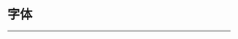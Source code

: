 
  # 字体
  ---

  <Common-LinkList :linkList='{"name":"字体","item":[{"link":"https://fonts.safe.360.cn/","icon":"http://img.ilxdh.com/navig/2020-01-28/1580207652_5045.png?auth_key=1589426512-7d7b75621ca0ba5df5ba7fe7cddbafc747d50cde-0-1861650c21f4ffec877e74d8f6acf784","text":"查字体版权-360"},{"link":"http://www.qiuziti.com/","icon":"http://img.ilxdh.com/navig/2020-01-31/1580444025_1241.ico?auth_key=1589426512-4a9162c66353adfc6740d436717f9c4c5623549a-0-12ef1e9bd8bd8756cc7151f91d02bf5f","text":"求字体"},{"link":"http://www.maoken.com/all-fonts","icon":"http://www.maoken.com/favicon.ico","text":"免费商用-猫啃网"},{"link":"http://www.hellofont.cn/font-list?tag=73","icon":"http://www.hellofont.cn/favicon.ico","text":"免费商用-字由"},{"link":"http://www.fonts.net.cn/commercial-free-32767/fonts-zh-1.html","icon":"http://www.fonts.net.cn/favicon.ico","text":"字体天下"},{"link":"https://izihun.com/","icon":"https://izihun.com/favicon.ico","text":"字魂"},{"link":"https://www.100font.com/","icon":"http://img.ilxdh.com/navig/2020-01-30/1580380540_1177.ico?auth_key=1589426512-8f9a86b62260cab25b694570114f463a754fb89e-0-08736c955be2d143283703cfabd76eb6","text":"免费商用-100font"},{"link":"https://www.uisdc.com/category/hot-download/fonts-download","icon":"https://www.uisdc.com/favicon.ico","text":"字体下载-优设"},{"link":"https://fontsup.com/","icon":"https://fontsup.com/favicon.ico","text":"英文-fontsup"},{"link":"http://www.ziticq.com","icon":"http://www.ziticq.com/favicon.ico","text":"字体传奇"},{"link":"http://font.chinaz.com","icon":"http://font.chinaz.com/favicon.ico","text":"站长字体"},{"link":"http://www.fontex.org","icon":"http://img.ilxdh.com/navig/2019-12-23/1577071183_6057.png?auth_key=1589426512-905450acfbe61311ce3a9a533bdabb36123c649b-0-fdd64b3eccfae6bafdf676af832e4945","text":"Fontex"},{"link":"http://www.17ziti.com","icon":"http://www.17ziti.com/favicon.ico","text":"字体之家"}]}'/>
  
